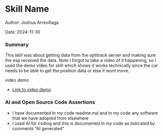 #  Skill Name

Author: Joshua Arrevillaga

Date: 2024-11-30

### Summary

This skill was about getting data from the optitrack server and making sure the esp received the data. Note I forgot to take a video of it happening, so I used the demo video for skill which shows it works technically since the car needs to be able to get the position data or else it wont move. 


video demo
- [Link to video demo](https://youtu.be/Ix60cpZUb1U). 

### AI and Open Source Code Assertions

- I have documented in my code readme.md and in my code any
software that we have adopted from elsewhere
- I used AI for coding and this is documented in my code as
indicated by comments "AI generated" 



